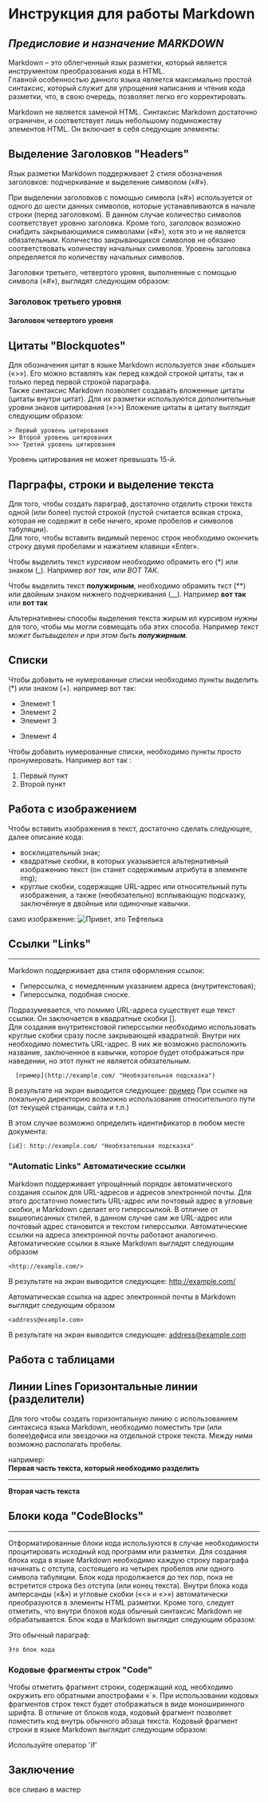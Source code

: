 # Инструкция для работы Markdown

## _Предисловие и назначение MARKDOWN_

Markdown – это облегченный язык разметки, который является инструментом преобразования кода в HTML.  
Главной особенностью данного языка является максимально простой синтаксис, который служит для упрощения написания и чтения кода разметки, что, в свою очередь, позволяет легко его корректировать.

Markdown не является заменой HTML. Синтаксис Markdown достаточно ограничен, и соответствует лишь небольшому подмножеству элементов HTML. Он включает в себя следующие элементы:

## Выделение Заголовков "Headers"
Язык разметки Markdown поддерживает 2 стиля обозначения заголовков: подчеркивание и выделение символом («#»).

При выделении заголовков с помощью символа («#») используется от одного до шести данных символов, которые устанавливаются в начале строки (перед заголовком). В данном случае количество символов соответствует уровню заголовка. Кроме того, заголовок возможно снабдить закрывающимися символами («#»), хотя это и не является обязательным. Количество закрывающихся символов не обязано соответствовать количеству начальных символов. Уровень заголовка определяется по количеству начальных символов.  

Заголовки третьего, четвертого урояня, выполненные с помощью символа («#»), выглядят следующим образом:
###  Заголовок третьего уровня
#### Заголовок четвертого уровня

## Цитаты "Blockquotes"   
Для обозначения цитат в языке Markdown используется знак «больше» («>»). Его можно вставлять как перед каждой строкой цитаты, так и только перед первой строкой параграфа.   
Также синтаксис Markdown позволяет создавать вложенные цитаты (цитаты внутри цитат). Для их разметки используются дополнительные уровни знаков цитирования («>»)
Вложение цитаты в цитату выглядит следующим образом:

    > Первый уровень цитирования
    >> Второй уровень цитирования
    >>> Третий уровень цитирования  
Уровень цитирования не может превышать 15-й. 
## Парграфы, строки и выделение текста

Для того, чтобы создать параграф, достаточно отделить строки текста одной (или более) пустой строкой (пустой считается всякая строка, которая не содержит в себе ничего, кроме пробелов и символов табуляции).  
Для того, чтобы вставить видимый перенос строк необходимо окончить строку двумя пробелами и нажатием клавиши «Enter». 

Чтобы выделить текст *курсивом* необходимо обрамить его (*) или знаком (_). Например *вот так*, или _ВОТ ТАК_.

Чтобы выделить текст **полужирным**, необходимо обрамить ткст (**) или двойным знаком нижнего подчеркивания (__). 
Например **вот так** или __вот так__

Альтернативнеы способы выделения текста жирым ил курсивом нужны для того, чтобы мы могли совмещать оба этих способа. Например _текст может бытьвыделен и при этом быть **полужирным**_.

## Списки

Чтобы добавить не нумерованные списки необходимо пункты выделить (*) или знаком (+). например вот так:

* Элемент 1
* Элемент 2
* Элемент 3
+ Элемент 4

Чтобы добавить нумерованные списки, необходимо пункты просто пронумеровать. Например вот так :
1. Первый пункт
2. Второй пункт

## Работа с изображением

Чтобы вставить изображения в текст, достаточно сделать следующее, далее
описание кода:
 - восклицательный знак;
 - квадратные скобки, в которых указывается альтернативный изображению текст (он станет содержимым атрибута в элементе img);
 - круглые скобки, содержащие URL-адрес или относительный путь изображения, а также (необязательно) всплывающую подсказку, заключённуе в двойные или одиночные кавычки.

само изображение:
![Привет, это Тефтелька](Teftelka.png)

## Ссылки "Links"
***
Markdown поддерживает два стиля оформления ссылок:

 - Гиперссылка, с немедленным указанием адреса (внутритекстовая);
 - Гиперссылка, подобная сноске.

Подразумевается, что помимо URL-адреса существует еще текст ссылки. Он заключается в квадратные скобки [].   
Для создания внутритекстовой гиперссылки необходимо использовать круглые скобки сразу после закрывающей квадратной. Внутри них необходимо поместить URL-адрес. В них же возможно расположить название, заключенное в кавычки, которое будет отображаться при наведении, но этот пункт не является обязательным. 
 
      [пример](http://example.com/ "Необязательная подсказка")

В результате на экран выводится следующее:
[пример](http://example.com/ "Необязательная подсказка")
При ссылке на локальную директорию возможно использование относительного пути (от текущей страницы, сайта и т.п.)  

В этом случае возможно определить идентификатор в любом месте документа: 

    [id]: http://example.com/ "Необязательная подсказка"

### "Automatic Links" Автоматические ссылки
Markdown поддерживает упрощённый порядок автоматического создания ссылок для URL-адресов и адресов электронной почты. Для этого достаточно поместить URL-адрес или почтовый адрес в угловые скобки, и Markdown сделает его гиперссылкой. В отличие от вышеописанных стилей, в данном случае сам же URL-адрес или почтовый адрес становится и текстом гиперссылки. Автоматические ссылки на адреса электронной почты работают аналогично.
Автоматические ссылки в языке Markdown выглядят следующим образом

    <http://example.com/>
В результате на экран выводится следующее:
<http://example.com/>

Автоматическая ссылка на адрес электронной почты в Markdown выглядит следующим образом

    <address@example.com>
В результате на экран выводится следующее:
<address@example.com>  




## Работа с таблицами

## Линии Lines Горизонтальные линии (разделители)
Для того чтобы создать горизонтальную линию с использованием синтаксиса языка Markdown, необходимо поместить три (или более)дефиса или звездочки на отдельной строке текста. Между ними возможно располагать пробелы.  

например:   
**Первая часть текста, который необходимо разделить**
***
__Вторая часть текста__

## Блоки кода "CodeBlocks"
***
Отформатированные блоки кода используются в случае необходимости процитировать исходный код программ или разметки. 
Для создания блока кода в языке Markdown необходимо каждую строку параграфа начинать  с отступа, состоящего из четырех пробелов или  одного символа табуляции. Блок кода продолжается до тех пор, пока не встретится строка без отступа (или конец текста).  Внутри блока кода амперсанды («&») и угловые скобки («<» и «>») автоматически преобразуются в элементы HTML разметки. Кроме того, следует отметить, что внутри блоков кода обычный синтаксис Markdown не обрабатывается. 
Блок кода в Markdown выглядит следующим образом:

Это обычный параграф:

	Это блок кода

### Кодовые фрагменты строк "Code" 
Чтобы отметить фрагмент строки, содержащий код, необходимо окружить его обратными апострофами «`».  При использовании кодовых фрагментов строк текст будет отображаться в виде моноширинного шрифта. 
В отличие от блоков кода, кодовый фрагмент позволяет поместить код внутрь обычного абзаца текста.
Кодовый фрагмент строки в языке Markdown выглядит следующим образом:  

Используйте оператор 'if'


## Заключение
все сливаю в мастер